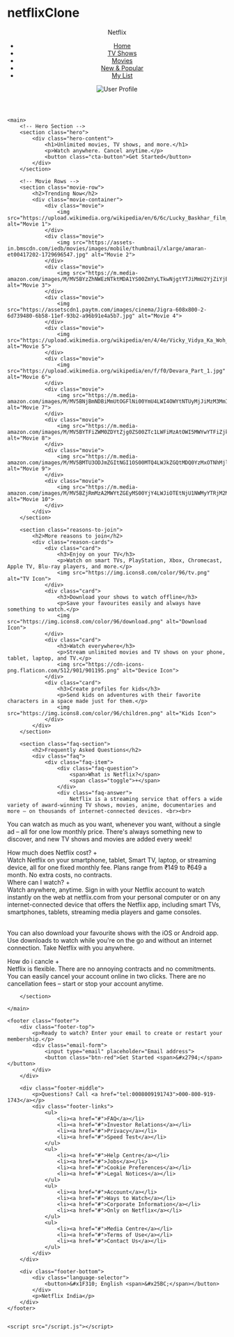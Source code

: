 # netflixClone

<!DOCTYPE html>
<html lang="en">
<head>
    <meta charset="UTF-8">
    <meta name="viewport" content="width=device-width, initial-scale=1.0">
    <title>Netflix Clone</title>
    <link rel="stylesheet" href="/style.css">
</head>
<body>
    <header class="navbar">
        <div class="logo">Netflix</div>
        <nav>
            <ul>
                <li><a href="#">Home</a></li>
                <li><a href="#">TV Shows</a></li>
                <li><a href="#">Movies</a></li>
                <li><a href="#">New & Popular</a></li>
                <li><a href="#">My List</a></li>
            </ul>
        </nav>
        <div class="user-profile">
            <img src="https://img.freepik.com/free-vector/smiling-young-man-glasses_1308-174373.jpg?t=st=1734030437~exp=1734034037~hmac=8dfc7c9261eb2eb854694fd6928c79882832e612067d39f071aff0ad5b637edc&w=360" alt="User Profile">
        </div>
    </header>

    <main>
        <!-- Hero Section -->
        <section class="hero">
            <div class="hero-content">
                <h1>Unlimited movies, TV shows, and more.</h1>
                <p>Watch anywhere. Cancel anytime.</p>
                <button class="cta-button">Get Started</button>
            </div>
        </section>

        <!-- Movie Rows -->
        <section class="movie-row">
            <h2>Trending Now</h2>
            <div class="movie-container">
                <div class="movie">
                    <img src="https://upload.wikimedia.org/wikipedia/en/6/6c/Lucky_Baskhar_film_poster.jpg" alt="Movie 1">
                </div>
                <div class="movie">
                    <img src="https://assets-in.bmscdn.com/iedb/movies/images/mobile/thumbnail/xlarge/amaran-et00417202-1729696547.jpg" alt="Movie 2">
                </div>
                <div class="movie">
                    <img src="https://m.media-amazon.com/images/M/MV5BYzZhNWEzNTktMDA1YS00ZmYyLTkwNjgtYTJiMmU2YjZiYjBhXkEyXkFqcGc@._V1_.jpg" alt="Movie 3">
                </div>
                <div class="movie">
                    <img src="https://assetscdn1.paytm.com/images/cinema/Jigra-608x800-2-6d739480-6b58-11ef-93b2-a96b91e4a5b7.jpg" alt="Movie 4">
                </div>
                <div class="movie">
                    <img src="https://upload.wikimedia.org/wikipedia/en/4/4e/Vicky_Vidya_Ka_Woh_Wala_Video.jpg" alt="Movie 5">
                </div>
                <div class="movie">
                    <img src="https://upload.wikimedia.org/wikipedia/en/f/f0/Devara_Part_1.jpg" alt="Movie 6">
                </div>
                <div class="movie">
                    <img src="https://m.media-amazon.com/images/M/MV5BNjBmNDBiMmUtOGFlNi00YmU4LWI4OWYtNTUyMjJiMzM3MmIzXkEyXkFqcGc@._V1_.jpg" alt="Movie 7">
                </div>
                <div class="movie">
                    <img src="https://m.media-amazon.com/images/M/MV5BYTFiZWM0ZDYtZjg0ZS00ZTc1LWFiMzAtOWI5MWYwYTFiZjkxXkEyXkFqcGc@._V1_.jpg" alt="Movie 8">
                </div>
                <div class="movie">
                    <img src="https://m.media-amazon.com/images/M/MV5BMTU3ODJmZGItNGI1OS00MTQ4LWJkZGQtMDQ0YzMxOTNhMjlhXkEyXkFqcGc@._V1_FMjpg_UX1000_.jpg" alt="Movie 9">
                </div>
                <div class="movie">
                    <img src="https://m.media-amazon.com/images/M/MV5BZjRmMzA2MWYtZGEyMS00YjY4LWJiOTEtNjU1NWMyYTRjM2M3XkEyXkFqcGc@._V1_.jpg" alt="Movie 10">
                </div>
            </div>
        </section>

        <section class="reasons-to-join">
            <h2>More reasons to join</h2>
            <div class="reason-cards">
                <div class="card">
                    <h3>Enjoy on your TV</h3>
                    <p>Watch on smart TVs, PlayStation, Xbox, Chromecast, Apple TV, Blu-ray players, and more.</p>
                    <img src="https://img.icons8.com/color/96/tv.png" alt="TV Icon">
                </div>
                <div class="card">
                    <h3>Download your shows to watch offline</h3>
                    <p>Save your favourites easily and always have something to watch.</p>
                    <img src="https://img.icons8.com/color/96/download.png" alt="Download Icon">
                </div>
                <div class="card">
                    <h3>Watch everywhere</h3>
                    <p>Stream unlimited movies and TV shows on your phone, tablet, laptop, and TV.</p>
                    <img src="https://cdn-icons-png.flaticon.com/512/901/901195.png" alt="Device Icon">
                </div>
                <div class="card">
                    <h3>Create profiles for kids</h3>
                    <p>Send kids on adventures with their favorite characters in a space made just for them.</p>
                    <img src="https://img.icons8.com/color/96/children.png" alt="Kids Icon">
                </div>
            </div>
        </section>
        
        <section class="faq-section">
            <h2>Frequently Asked Questions</h2>
            <div class="faq">
                <div class="faq-item">
                    <div class="faq-question">
                        <span>What is Netflix?</span>
                        <span class="toggle">+</span>
                    </div>
                    <div class="faq-answer">
                        Netflix is a streaming service that offers a wide variety of award-winning TV shows, movies, anime, documentaries and more – on thousands of internet-connected devices. <br><br>

You can watch as much as you want, whenever you want, without a single ad – all for one low monthly price. There's always something new to discover, and new TV shows and movies are added every week!
                    </div>
                </div>
                <div class="faq-item">
                    <div class="faq-question">
                        <span>How much does Netflix cost?</span>
                        <span class="toggle">+</span>
                    </div>
                    <div class="faq-answer">
                        Watch Netflix on your smartphone, tablet, Smart TV, laptop, or streaming device, all for one fixed monthly fee. Plans range from ₹149 to ₹649 a month. No extra costs, no contracts.
                    </div>
                </div>
                <div class="faq-item">
                    <div class="faq-question">
                        <span>Where can I watch?</span>
                        <span class="toggle">+</span>
                    </div>
                    <div class="faq-answer">
                        Watch anywhere, anytime. Sign in with your Netflix account to watch instantly on the web at netflix.com from your personal computer or on any internet-connected device that offers the Netflix app, including smart TVs, smartphones, tablets, streaming media players and game consoles. <br><br>

You can also download your favourite shows with the iOS or Android app. Use downloads to watch while you're on the go and without an internet connection. Take Netflix with you anywhere.
                    </div>
                </div>
                <div class="faq-item">
                    <div class="faq-question">
                        <span>How do i cancle</span>
                        <span class="toggle">+</span>
                    </div>
                    <div class="faq-answer">
                        Netflix is flexible. There are no annoying contracts and no commitments. You can easily cancel your account online in two clicks. There are no cancellation fees – start or stop your account anytime.
                    </div>
                </div>
            </div>

        </section>
        
    </main>

    <footer class="footer">
        <div class="footer-top">
            <p>Ready to watch? Enter your email to create or restart your membership.</p>
            <div class="email-form">
                <input type="email" placeholder="Email address">
                <button class="btn-red">Get Started <span>&#x2794;</span></button>
            </div>
        </div>
    
        <div class="footer-middle">
            <p>Questions? Call <a href="tel:0008009191743">000-800-919-1743</a></p>
            <div class="footer-links">
                <ul>
                    <li><a href="#">FAQ</a></li>
                    <li><a href="#">Investor Relations</a></li>
                    <li><a href="#">Privacy</a></li>
                    <li><a href="#">Speed Test</a></li>
                </ul>
                <ul>
                    <li><a href="#">Help Centre</a></li>
                    <li><a href="#">Jobs</a></li>
                    <li><a href="#">Cookie Preferences</a></li>
                    <li><a href="#">Legal Notices</a></li>
                </ul>
                <ul>
                    <li><a href="#">Account</a></li>
                    <li><a href="#">Ways to Watch</a></li>
                    <li><a href="#">Corporate Information</a></li>
                    <li><a href="#">Only on Netflix</a></li>
                </ul>
                <ul>
                    <li><a href="#">Media Centre</a></li>
                    <li><a href="#">Terms of Use</a></li>
                    <li><a href="#">Contact Us</a></li>
                </ul>
            </div>
        </div>
    
        <div class="footer-bottom">
            <div class="language-selector">
                <button>&#x1F310; English <span>&#x25BC;</span></button>
            </div>
            <p>Netflix India</p>
        </div>
    </footer>
    

    <script src="/script.js"></script>
</body>
</html>
